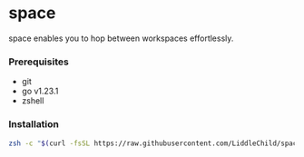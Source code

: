 # space

space enables you to hop between workspaces effortlessly.

### Prerequisites
- git
- go v1.23.1
- zshell

### Installation
```bash
zsh -c "$(curl -fsSL https://raw.githubusercontent.com/LiddleChild/space/refs/heads/main/scripts/install.zsh)"
```
